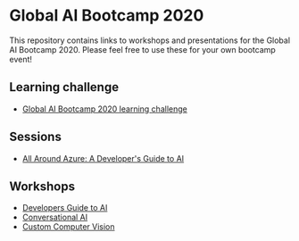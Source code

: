 # Global AI Bootcamp 2020
This repository contains links to workshops and presentations for the Global AI Bootcamp 2020.
Please feel free to use these for your own bootcamp event!

## Learning challenge

* [Global AI Bootcamp 2020 learning challenge](https://aka.ms/gaib-challenge)

## Sessions
* [All Around Azure: A Developer's Guide to AI](https://github.com/GlobalAICommunity/A-Developers-Guide-to-AI-Content)

## Workshops

* [Developers Guide to AI](https://workshops.henkboelman.com)
* [Conversational AI](https://github.com/GlobalAICommunity/Workshop-Conversational-AI)
* [Custom Computer Vision](https://github.com/GlobalAICommunity/Workshop-CustomVisionAITools)
